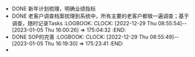 - DONE 新年计划梳理，明确业绩指标
- DONE 老客户调查档案梳理到系统中，所有主要的老客户都做一遍调查；基于调查，随时记录Tasks
  :LOGBOOK:
  CLOCK: [2022-12-29 Thu 08:55:54]--[2023-01-05 Thu 16:00:26] =>  175:04:32
  :END:
- DONE SOP的完善
  :LOGBOOK:
  CLOCK: [2022-12-29 Thu 08:55:49]--[2023-01-05 Thu 16:19:30] =>  175:23:41
  :END:
-